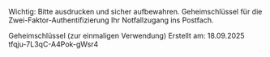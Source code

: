 Wichtig: Bitte ausdrucken und sicher aufbewahren.
Geheimschlüssel für die
Zwei-Faktor-Authentifizierung
Ihr Notfallzugang ins Postfach.

Geheimschlüssel (zur einmaligen Verwendung)
Erstellt am: 18.09.2025
tfqju-7L3qC-A4Pok-gWsr4
